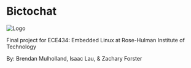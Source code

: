 # Bictochat

![Logo](https://elinux.org/File:BictochatLogo.jpg)

Final project for ECE434: Embedded Linux at Rose-Hulman Institute of Technology

By: Brendan Mulholland, Isaac Lau, & Zachary Forster
